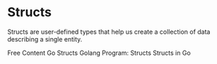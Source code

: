 # Structs

Structs are user-defined types that help us create a collection of data describing a single entity.

<ResourceGroupTitle>Free Content</ResourceGroupTitle>
<BadgeLink colorScheme='blue' badgeText='Official Website' href='https://go.dev/tour/moretypes/2'>Go Structs</BadgeLink>
<BadgeLink badgeText='Read' href='https://www.golangprograms.com/go-language/struct.html'>Golang Program: Structs</BadgeLink>
<BadgeLink badgeText='Watch' href='https://www.youtube.com/watch?v=NMTN543WVQY'>Structs in Go</BadgeLink>